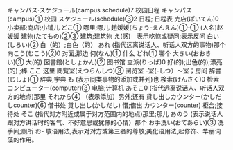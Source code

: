 
キャンパス·スケジュール(campus schedule)7 校园日程
キャンパス(campus)① 校园
スケジュール(schedule)③2 日程; 日程表
売店(ぱいてん)0 小卖部;商店;小铺儿
どこ① 哪里;哪儿
趙媛媛(ちょう-えんえん)①-①  (人名)赵媛媛
建物(たてもの)②③ 建筑;建筑物
え(感)　表示吃惊或疑问;表示反问
白い(しろい)② 白（的）;白色（的）
あれ (指代远离说话人、听话人双方的事物)那个
向こう(むこう)②0 对面;那边
何(なん)① 什么
どれ① 哪个
大きい(おおきい)③ 大(的)
図書館(としょかん)② 图书馆
立派(りっぱ)0 好(的);出色(的);漂亮(的) ;棒
ここ 这里
閲覧室(えつらんしつ)③ 阅览室
-室(-しつ）～室；房间
辞書(じしょ)① 辞典;字典
も (表示同类事物的添加或并列)也
検索(けんさく)0 检索
コンピューター(computer)③ 电脑;计算机
あそこ0 (指代远离说话人、听话人双方的地点)那里
それから④ （表示添加）另外;还有
貸し出しカウンター(かしだしcounter)⑥ 借书处
貸し出し(かしだし) 借;借出
カウンター(counter) 柜台;接待处
そこ (指代对方附近或属于对方范围内的地点)那里;那儿
あのう (表示说话人跟对方讲话时的客气、不好意思或犹豫的心情）那个
お手洗い(おてあらい)③ 洗手间;厕所
お- 敬语用法,表示对对方或第三者的尊敬;美化语用法,起修饰、华丽词藻的作用。















